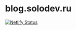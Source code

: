 # blog.solodev.ru

[![Netlify Status](https://api.netlify.com/api/v1/badges/52a0ad94-5ca7-4b71-ba8a-7fbf7807561d/deploy-status)](https://app.netlify.com/sites/blog-solodev/deploys)
